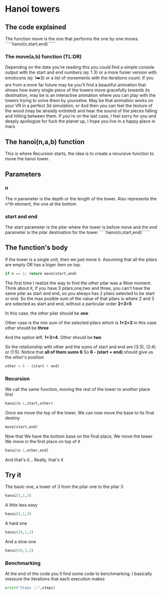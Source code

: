 # Hanoi towers

## The code explained

The function move is the one that performs the one by one moves.
`````hanoi(n,start,end)``````

### The move(a,b) function (TL:DR)

Depending on the date you're reading this you could find a simple console output with the start and end numbers (ej: 1 3) or a more funier version with emoticons (ej: 1➡️3) or a list of movements with the iterations count. If you are from a more far future may be you'll find a beautiful animation that shows how every single piece of the towers move gracefully towards its destination, may be is an interactive animation where you can play with the towers trying to solve them by yourselve. May be that animation works on your VR in a perfect 3d simulation, or 4xd then you can feel the texture of the wood (may be already extinted) and hear the sound of the pieces falling and hitting between them. If you're on the last case, I feel sorry for you and deeply apollogize for fuck the planet up, I hope you live in a happy place in mars

## The hanoi(n,a,b) function

This is where Recursion starts, the idea is to create a recursive function to move the hanoi tower.

## Parameters

### n

The *n* parameter is the depth or the length of the tower. Also represents the n^th element, the one at the bottom

### start and end

The *start* parameter is the pilar where the tower is before move and the *end* parameter is the pilar destination for the tower
`````hanoi(n,start,end)``````

## The function's body

If the tower is a single unit, then we just move it. Assuming that all the pilars are empty OR has a biger item on top.

````` python
if n == 1: return move(start,end)
`````

The first time I realize the way to find the *other* pilar was a Wow moment. Think about it, if you have 3 pilars,one,two and three, you can't have the same pilar as start and end, so you always has 2 pilars selected to be start or end. So the max posible sum of the value of that pilars is where 2 and 3 are selected as start and end, without a particular order
**2+3=5**

In this case, the *other* pilar should be **one**

Other case is the min sum of the selected pilars which is **1+2=3**
In this case *other* should be **three**

And the option left. **1+3=4**. *Other* should be **two**

So the relationship with other and the sums of start and end are (3:3), (2:4) or (1:5). Notice that **all of them sums 6**
So **6 - (start + end)** should give us the *other*'s position

````` python
other = 6 - (start + end)
`````

### Recursion

We call the same function, moving the rest of the tower to an*other* place first

````` python
hanoi(n-1,start,other)
`````

Once we move the top of the tower, We can now move the base to its final destiny

````` python
move(start,end)
`````

Now that We have the bottom base on the final place, We move the tower We move in the first place on top of it

````` python
hanoi(n-1,other,end)
`````

And that's it... Really, that's it

## Try it

The basic one, a tower of 3 from the pilar one to the pilar 3

````` python
hanoi(3,1,3)
`````

A little less easy

````` python
hanoi(5,1,3)
`````

A hard one

````` python
hanoi(10,1,3)
`````

And a slow one

````` python
hanoi(50,1,3)
`````

### Benchmarking

At the end of the code you´ll find some code to benchmarking. I basically messure the iterations that each execution makes

````` python
print("Steps ::",steps)
`````